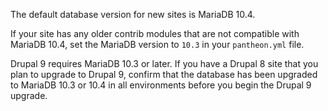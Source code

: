 The default database version for new sites is MariaDB 10.4.

If your site has any older contrib modules that are not compatible with MariaDB 10.4, set the MariaDB version to `10.3` in your `pantheon.yml` file.

Drupal 9 requires MariaDB 10.3 or later. If you have a Drupal 8 site that you plan to upgrade to Drupal 9, confirm that the database has been upgraded to MariaDB 10.3 or 10.4 in all environments before you begin the Drupal 9 upgrade.
